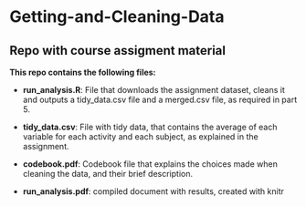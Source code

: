 # Getting-and-Cleaning-Data
## Repo with course assigment material

**This repo contains the following files:**

- **run_analysis.R**:   File that downloads the assignment dataset, cleans it and outputs a tidy_data.csv file and a merged.csv file, as required in part 5.

- **tidy_data.csv**:    File with tidy data, that contains the average of each variable for each activity and each subject, as explained in the assignment.

- **codebook.pdf**:      Codebook file that explains the choices made when cleaning the data, and their brief description.

- **run_analysis.pdf**:  compiled document with results, created with knitr
